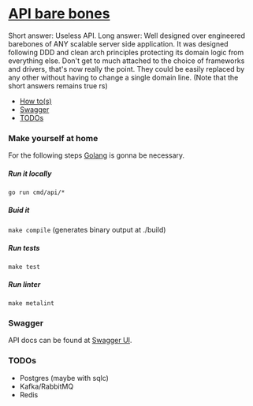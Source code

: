 # [API bare bones](#api-bate-bones)
Short answer: Useless API.
Long answer: Well designed over engineered barebones of ANY scalable server side application. It was designed following DDD and clean arch principles protecting its domain logic from everything else. Don't get to much attached to the choice of frameworks and drivers, that's now really the point. They could be easily replaced by any other without having to change a single domain line. (Note that the short answers remains true rs)
- [How to(s)](#make-yourself-at-home)
- [Swagger](#swagger) 
- [TODOs](#todos)

### Make yourself at home
For the following steps [Golang](https://golang.org/doc/install) is gonna be necessary.

##### Run it locally
``go run cmd/api/*``

##### Buid it
``make compile`` (generates binary output at ./build)

##### Run tests
``make test``

##### Run linter
``make metalint``


### Swagger
API docs can be found at [Swagger UI](localhost:3000/docs/v1/library/swagger/index.html).

### TODOs
- Postgres (maybe with sqlc)
- Kafka/RabbitMQ
- Redis
